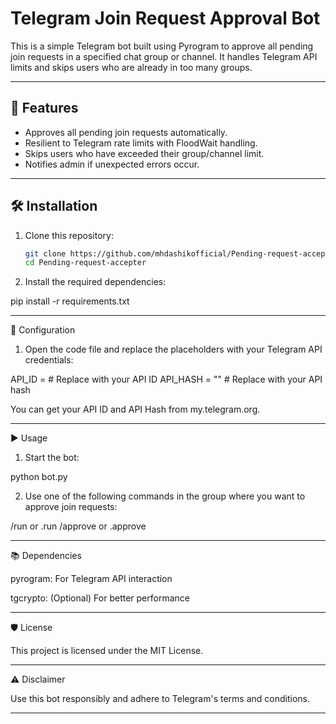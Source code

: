 # Telegram Join Request Approval Bot

This is a simple Telegram bot built using Pyrogram to approve all pending join requests in a specified chat group or channel. It handles Telegram API limits and skips users who are already in too many groups.

---

## 🚀 Features
- Approves all pending join requests automatically.
- Resilient to Telegram rate limits with FloodWait handling.
- Skips users who have exceeded their group/channel limit.
- Notifies admin if unexpected errors occur.

---

## 🛠️ Installation

1. Clone this repository:
   ```bash
   git clone https://github.com/mhdashikofficial/Pending-request-accepter.git 
   cd Pending-request-accepter 
2. Install the required dependencies:

pip install -r requirements.txt




---

🔧 Configuration

1. Open the code file and replace the placeholders with your Telegram API credentials:

API_ID =   # Replace with your API ID
API_HASH = ""  # Replace with your API hash

You can get your API ID and API Hash from my.telegram.org.




---

▶️ Usage

1. Start the bot:

python bot.py


2. Use one of the following commands in the group where you want to approve join requests:

/run or .run
/approve or .approve




---

📚 Dependencies

pyrogram: For Telegram API interaction

tgcrypto: (Optional) For better performance



---

🛡️ License

This project is licensed under the MIT License.


---

⚠️ Disclaimer

Use this bot responsibly and adhere to Telegram's terms and conditions.

---





